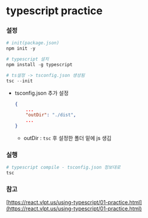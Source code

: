 # typescript practice


### 설정
```powershell
# init(package.json)
npm init -y

# typescript 설치
npm install -g typescript

# ts설정 -> tsconfig.json 생성됨
tsc --init
```
* tsconfig.json 추가 설정
    ```json
    {
        ...
        "outDir": "./dist",
        ...
    }
    ```
    * outDir : ```tsc``` 후 설정한 폴더 밑에 js 생김

### 실행
```powershell
# typescript compile - tsconfig.json 정보대로
tsc
```



### 참고

[https://react.vlpt.us/using-typescript/01-practice.html](https://react.vlpt.us/using-typescript/01-practice.html)